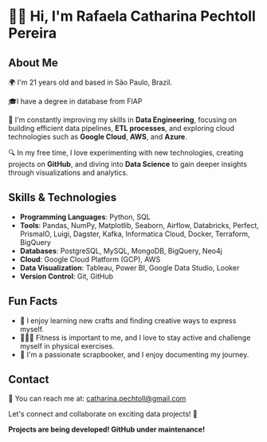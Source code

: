 # 👋🏻 Hi, I'm Rafaela Catharina Pechtoll Pereira

## About Me

🌍 I'm 21 years old and based in São Paulo, Brazil.

🎓I have a degree in database from FIAP

🔧 I'm constantly improving my skills in **Data Engineering**, focusing on building efficient data pipelines, **ETL processes**, and exploring cloud technologies such as **Google Cloud**, **AWS**, and **Azure**.

🔍 In my free time, I love experimenting with new technologies, creating projects on **GitHub**, and diving into **Data Science** to gain deeper insights through visualizations and analytics.

## Skills & Technologies

- **Programming Languages**: Python, SQL
- **Tools**: Pandas, NumPy, Matplotlib, Seaborn, Airflow, Databricks, Perfect, PrismaIO, Luigi, Dagster, Kafka, Informatica Cloud, Docker, Terraform, BigQuery
- **Databases**: PostgreSQL, MySQL, MongoDB, BigQuery, Neo4j
- **Cloud**: Google Cloud Platform (GCP), AWS
- **Data Visualization**: Tableau, Power BI, Google Data Studio, Looker
- **Version Control**: Git, GitHub


## Fun Facts

- 🧶 I enjoy learning new crafts and finding creative ways to express myself.
- 🏋🏻‍♀️ Fitness is important to me, and I love to stay active and challenge myself in physical exercises.
- 📖 I'm a passionate scrapbooker, and I enjoy documenting my journey.

## Contact

📧 You can reach me at: [catharina.pechtoll@gmail.com](mailto:catharina.pechtoll@gmail.com)

Let's connect and collaborate on exciting data projects! 🚀


**Projects are being developed! 
GitHub under maintenance!**

